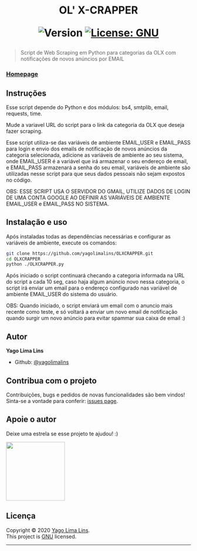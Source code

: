 <h1 align="center">OL' X-CRAPPER
<p>
  <img alt="Version" src="https://img.shields.io/badge/version-0.1.0-blue.svg?cacheSeconds=2592000" />
  <a href="https://www.gnu.org/licenses/gpl-3.0.pt-br.html" target="_blank">
    <img alt="License: GNU" src="https://img.shields.io/badge/License-GNU-yellow.svg" />
  </a>
</p>

</h1>

> Script de Web Scraping em Python para categorias da OLX com notificações de novos anúncios por EMAIL 

### [Homepage](https://github.com/yagolimalins/OLXCRAPPER)

## Instruções

Esse script depende do Python e dos módulos: bs4, smtplib, email, requests, time. 

Mude a variavel URL do script para o link da categoria da OLX que deseja fazer scraping. 

Esse script utiliza-se das variáveis de ambiente EMAIL_USER e EMAIL_PASS para 
login e envio dos emails de notificação de novos anúncios da categoria selecionada,
adicione as variáveis de ambiente ao seu sistema, onde EMAIL_USER é a variável que irá 
armazenar o seu endereço de email, e EMAIL_PASS armazenará a senha do seu email, 
variáveis de ambiente são utilizadas nesse script para que seus dados pessoais 
não sejam expostos no código. 

OBS: ESSE SCRIPT USA O SERVIDOR DO GMAIL, UTILIZE DADOS DE LOGIN DE UMA CONTA GOOGLE AO DEFINIR 
AS VARIÁVEIS DE AMBIENTE EMAIL_USER e EMAIL_PASS NO SISTEMA.

## Instalação e uso

Após instaladas todas as dependências necessárias 
e configurar as variáveis de ambiente, execute os comandos:
```sh
git clone https://github.com/yagolimalins/OLXCRAPPER.git
cd OLXCRAPPER
python ./OLXCRAPPER.py
```
Após iniciado o script continuará checando a categoria informada na URL do script a cada 10 seg,
caso haja algum anúncio novo nessa categoria, o script irá enviar um email para o endereço
configurado nas variável de ambiente EMAIL_USER do sistema do usuário.

OBS: Quando iniciado, o script enviará um email com o anuncio mais recente como teste, e só
voltará a enviar um novo email de notificação quando surgir um novo anúncio para evitar spammar
sua caixa de email :)

## Autor

**Yago Lima Lins**

* Github: [@yagolimalins](https://github.com/yagolimalins)

## Contribua com o projeto

Contribuições, bugs e pedidos de novas funcionalidades são bem vindos! <br />
Sinta-se a vontade para conferir: [issues page](https://github.com/yagolimalins/OLXCRAPPER/issues). 

## Apoie o autor

Deixe uma estrela se esse projeto te ajudou! :)

<a href="https://www.patreon.com/yagolimalins">
  <img src="https://c5.patreon.com/external/logo/become_a_patron_button@2x.png" width="160">
</a>

## Licença

Copyright © 2020 [Yago Lima Lins](https://github.com/yagolimalins).<br />
This project is [GNU](https://www.gnu.org/licenses/gpl-3.0.pt-br.html) licensed.

***